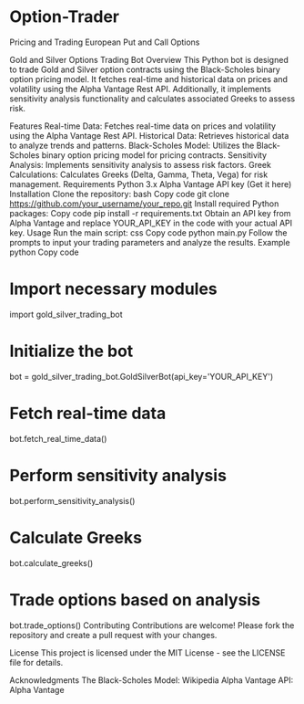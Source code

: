 # Option-Trader
Pricing and Trading European Put and Call Options


Gold and Silver Options Trading Bot
Overview
This Python bot is designed to trade Gold and Silver option contracts using the Black-Scholes binary option pricing model. It fetches real-time and historical data on prices and volatility using the Alpha Vantage Rest API. Additionally, it implements sensitivity analysis functionality and calculates associated Greeks to assess risk.

Features
Real-time Data: Fetches real-time data on prices and volatility using the Alpha Vantage Rest API.
Historical Data: Retrieves historical data to analyze trends and patterns.
Black-Scholes Model: Utilizes the Black-Scholes binary option pricing model for pricing contracts.
Sensitivity Analysis: Implements sensitivity analysis to assess risk factors.
Greek Calculations: Calculates Greeks (Delta, Gamma, Theta, Vega) for risk management.
Requirements
Python 3.x
Alpha Vantage API key (Get it here)
Installation
Clone the repository:
bash
Copy code
git clone https://github.com/your_username/your_repo.git
Install required Python packages:
Copy code
pip install -r requirements.txt
Obtain an API key from Alpha Vantage and replace YOUR_API_KEY in the code with your actual API key.
Usage
Run the main script:
css
Copy code
python main.py
Follow the prompts to input your trading parameters and analyze the results.
Example
python
Copy code
# Import necessary modules
import gold_silver_trading_bot

# Initialize the bot
bot = gold_silver_trading_bot.GoldSilverBot(api_key='YOUR_API_KEY')

# Fetch real-time data
bot.fetch_real_time_data()

# Perform sensitivity analysis
bot.perform_sensitivity_analysis()

# Calculate Greeks
bot.calculate_greeks()

# Trade options based on analysis
bot.trade_options()
Contributing
Contributions are welcome! Please fork the repository and create a pull request with your changes.

License
This project is licensed under the MIT License - see the LICENSE file for details.

Acknowledgments
The Black-Scholes Model: Wikipedia
Alpha Vantage API: Alpha Vantage
